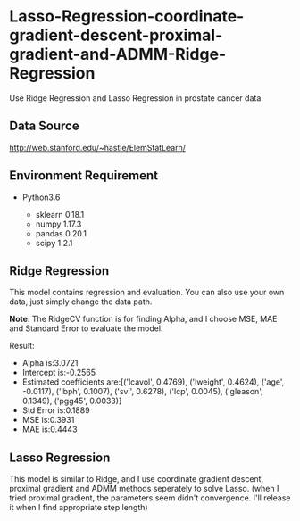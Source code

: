 # Lasso-Regression-coordinate-gradient-descent-proximal-gradient-and-ADMM-Ridge-Regression
Use Ridge Regression and Lasso Regression in prostate cancer data

## Data Source
 http://web.stanford.edu/~hastie/ElemStatLearn/
## Environment Requirement
* Python3.6

    * sklearn 0.18.1
    * numpy 1.17.3
    * pandas 0.20.1
    * scipy 1.2.1

## Ridge Regression

This model contains regression and evaluation. You can also use your own data, just simply change the data path.

**Note**: The RidgeCV function is for finding Alpha, and I choose MSE, MAE and Standard Error to evaluate the model.

Result: 
* Alpha is:3.0721
* Intercept is:-0.2565
* Estimated coefficients are:[('lcavol', 0.4769), ('lweight', 0.4624), ('age', -0.0117), ('lbph', 0.1007), ('svi', 0.6278), ('lcp', 0.0045), ('gleason', 0.1349), ('pgg45', 0.0033)]
* Std Error is:0.1889
* MSE is:0.3931
* MAE is:0.4443

## Lasso Regression

This model is similar to Ridge, and I use coordinate gradient descent, proximal gradient and ADMM methods seperately to solve Lasso. 
(when I tried proximal gradient, the parameters seem didn't convergence. I'll release it when I find appropriate step length)
